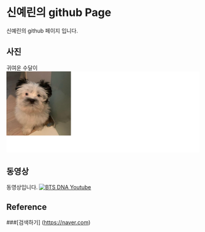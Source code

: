 # 신예린의 github Page

신예린의 github 페이지 입니다.
<br>

## 사진
귀여운 수달이
<br>
![Alt text](sudal.png)


## 동영상
 동영상입니다.
[![BTS DNA Youtube](https://img.youtube.com/vi/MBdVXkSdhwU/0.jpg)](https://www.youtube.com/watch?v=MBdVXkSdhwU)

## Reference
###[검색하기] (https://naver.com)
